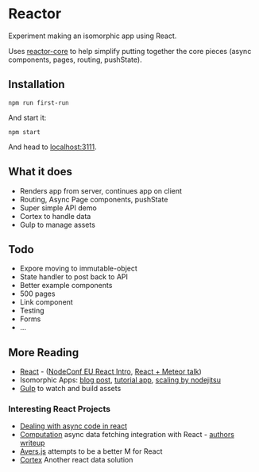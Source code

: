 # Reactor

Experiment making an isomorphic app using React.

Uses [reactor-core](https://github.com/natew/reactor-core) to help simplify putting together the core pieces (async components, pages, routing, pushState).

## Installation

    npm run first-run

And start it:

    npm start

And head to [localhost:3111](localhost:3111).

## What it does

- Renders app from server, continues app on client
- Routing, Async Page components, pushState
- Super simple API demo
- Cortex to handle data
- Gulp to manage assets

## Todo

- Expore moving to immutable-object
- State handler to post back to API
- Better example components
- 500 pages
- Link component
- Testing
- Forms
- ...

## More Reading

- [React](http://facebook.github.io/react/) - ([NodeConf EU React Intro](https://www.youtube.com/watch?v=x7cQ3mrcKaY), [React + Meteor talk](https://www.youtube.com/watch?v=Lqcs6hPOcFw#t=3001))
- Isomorphic Apps: [blog post](http://nerds.airbnb.com/isomorphic-javascript-future-web-apps/), [tutorial app](https://github.com/spikebrehm/isomorphic-tutorial), [scaling by nodejitsu](https://blog.nodejitsu.com/scaling-isomorphic-javascript-code/)
- [Gulp](https://github.com/gulpjs/gulp) to watch and build assets

### Interesting React Projects

- [Dealing with async code in react](https://caurea.org/2014/02/04/dealing-with-asynchronous-code-in-react-components.html)
- [Computation](https://github.com/wereHamster/computation) async data fetching integration with React - [authors writeup](https://caurea.org/2014/02/04/dealing-with-asynchronous-code-in-react-components.html)
- [Avers.js](https://github.com/wereHamster/avers) attempts to be a better M for React
- [Cortex](https://github.com/mquan/cortex) Another react data solution